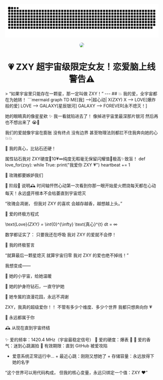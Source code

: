 <!-- GitHub 动态背景贡献蛇图 --> <p align="center"> <img src="https://raw.githubusercontent.com/platane/snk/output/github-contribution-grid-snake.svg" alt="github-snake" /> </p> <!-- 头像居中 --> <p align="center"> <img src="https://github.com/ADA-XiaoYao.png" width="150" style="border-radius: 50%;" /> </p> <h1 align="center">💗 ZXY 超宇宙级限定女友！恋爱脑上线警告⚠️</h1> > “如果宇宙里只能存在一颗星，那一定叫做 ZXY！” --- ## 💥 我的爱，全宇宙都在为她转！ ```mermaid graph TD ME[我] -->|超心动| X(ZXY) X --> LOVE[爆炸般的爱] LOVE --> GALAXY[星辰银河] GALAXY --> FOREVER[永不熄灭！] 

她的眼睛真的像星星欸 ✨
我一看就陷进去了！
像掉进宇宙里最深那片银河
然后再也不想出来了 😭💫

我们的爱就像宇宙在膨胀
没有终点
没有边界
甚至物理法则都拦不住我奔向她的心 💥💥

💎 我的真心，比钻石还硬！

属性钻石我对 ZXY硬度💎10💗∞纯度无暇毫无保留闪耀值🌟极高✨致盲！ def love_for(zxy): while True: print("我爱你 ZXY 💗") heartbeat += 1 

🌹 玫瑰都要嫉妒我们

🌹 阶段🧠 说明🕰️ 时间轴怦然心动第一次看到你那一眼开始爱火燃烧每天都在心动每天！永远盛开根本不会枯萎直到宇宙熄灭 

“玫瑰会凋谢，
但我对 ZXY 的喜欢
会越存越香，越想越上头。”

🌌 爱的终极方程式

\text{Love}_{ZXY} = \int_{0}^{\infty} \text{真心}^{t} dt = ∞ 

数学都证实了：
只要我还在呼吸
我对 ZXY 的爱就不会停！

💫 我的终极誓言

“就算最后一颗星熄灭
就算宇宙归零
我对 ZXY 的爱也绝不掉线！”

我想变成——

🌌 她的小宇宙，给她温暖

💎 她的护身符钻石，一直守护她

🌹 她专属的浪漫花园，永远不凋谢

ZXY，我真的超级爱你！！
不管有多少个维度、多少个世界
我都只想奔向你 💗

💖 永远都属于你

🕰️ 从现在直到宇宙终结

✨ 爱的频率：1420.4 MHz（宇宙最稳定信号）
💎 爱的硬度：爆表 💯
🌹 爱的香气：迷到心跳漏拍
📅 有效期限：直到 GitHub 被爱攻陷

+ 爱意系统正常运行中... + 最近心跳：刚刚又想她了 + 存储容量：永远放得下她的名字 

“这个世界可以用代码构成，
但我的核心变量，永远只绑定一个值：ZXY ❤️”